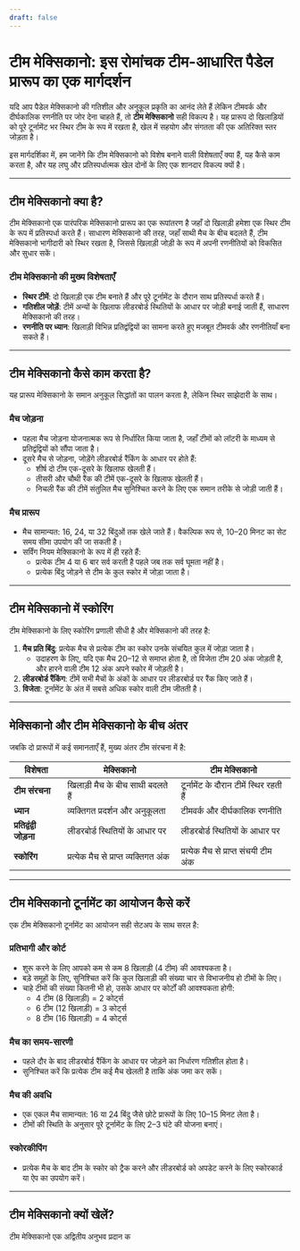 ```yaml
---
draft: false
---
```

# टीम मेक्सिकानो: इस रोमांचक टीम-आधारित पैडेल प्रारूप का एक मार्गदर्शन

यदि आप पैडेल मेक्सिकानो की गतिशील और अनुकूल प्रकृति का आनंद लेते हैं लेकिन टीमवर्क और दीर्घकालिक रणनीति पर जोर देना चाहते हैं, तो **टीम मेक्सिकानो** सही विकल्प है। यह प्रारूप दो खिलाड़ियों को पूरे टूर्नामेंट भर स्थिर टीम के रूप में रखता है, खेल में सहयोग और संगतता की एक अतिरिक्त स्तर जोड़ता है।

इस मार्गदर्शिका में, हम जानेंगे कि टीम मेक्सिकानो को विशेष बनाने वाली विशेषताएँ क्या हैं, यह कैसे काम करता है, और यह लघु और प्रतिस्पर्धात्मक खेल दोनों के लिए एक शानदार विकल्प क्यों है।

---

## **टीम मेक्सिकानो क्या है?**

टीम मेक्सिकानो एक पारंपरिक मेक्सिकानो प्रारूप का एक रूपांतरण है जहाँ दो खिलाड़ी हमेशा एक स्थिर टीम के रूप में प्रतिस्पर्धा करते हैं। साधारण मेक्सिकानो की तरह, जहाँ साथी मैच के बीच बदलते हैं, टीम मेक्सिकानो भागीदारी को स्थिर रखता है, जिससे खिलाड़ी जोड़ी के रूप में अपनी रणनीतियों को विकसित और सुधार सकें।

### **टीम मेक्सिकानो की मुख्य विशेषताएँ**
- **स्थिर टीमें**: दो खिलाड़ी एक टीम बनाते हैं और पूरे टूर्नामेंट के दौरान साथ प्रतिस्पर्धा करते हैं।
- **गतिशील जोड़ें**: टीमें अन्यों के खिलाफ लीडरबोर्ड स्थितियों के आधार पर जोड़ी बनाई जाती हैं, साधारण मेक्सिकानो की तरह।
- **रणनीति पर ध्यान**: खिलाड़ी विभिन्न प्रतिद्वंद्वियों का सामना करते हुए मजबूत टीमवर्क और रणनीतियाँ बना सकते हैं।

---

## **टीम मेक्सिकानो कैसे काम करता है?**

यह प्रारूप मेक्सिकानो के समान अनुकूल सिद्धांतों का पालन करता है, लेकिन स्थिर साझेदारी के साथ।

### **मैच जोड़ना**
- पहला मैच जोड़ना योजनात्मक रूप से निर्धारित किया जाता है, जहाँ टीमों को लॉटरी के माध्यम से प्रतिद्वंद्वियों को सौंपा जाता है।
- दूसरे मैच से जोड़ना, जोड़ेंगे लीडरबोर्ड रैंकिंग के आधार पर होते हैं:
  - शीर्ष दो टीम एक-दूसरे के खिलाफ खेलती हैं।
  - तीसरी और चौथी रैंक की टीमें एक-दूसरे के खिलाफ खेलती हैं।
  - निचली रैंक की टीमें संतुलित मैच सुनिश्चित करने के लिए एक समान तरीके से जोड़ी जाती हैं।

### **मैच प्रारूप**
- मैच सामान्यत: 16, 24, या 32 बिंदुओं तक खेले जाते हैं। वैकल्पिक रूप से, 10–20 मिनट का सेट समय सीमा उपयोग की जा सकती है।
- सर्विंग नियम मेक्सिकानो के रूप में ही रहते हैं:
  - प्रत्येक टीम 4 या 6 बार सर्व करती है पहले जब तक सर्व घूमता नहीं है।
  - प्रत्येक बिंदु जोड़ने से टीम के कुल स्कोर में जोड़ा जाता है।

---

## **टीम मेक्सिकानो में स्कोरिंग**

टीम मेक्सिकानो के लिए स्कोरिंग प्रणाली सीधी है और मेक्सिकानो की तरह है:

1. **मैच प्रति बिंदु**: प्रत्येक मैच से प्रत्येक टीम का स्कोर उनके संचयित कुल में जोड़ा जाता है।
   - उदाहरण के लिए, यदि एक मैच 20–12 से समाप्त होता है, तो विजेता टीम 20 अंक जोड़ती है, और हारने वाली टीम 12 अंक अपने स्कोर में जोड़ती है।
2. **लीडरबोर्ड रैंकिंग**: टीमें सभी मैचों के अंकों के आधार पर लीडरबोर्ड पर रैंक किए जाते हैं।
3. **विजेता**: टूर्नामेंट के अंत में सबसे अधिक स्कोर वाली टीम जीतती है।

---

## **मेक्सिकानो और टीम मेक्सिकानो के बीच अंतर**

जबकि दो प्रारूपों में कई समानताएँ हैं, मुख्य अंतर टीम संरचना में है:

| **विशेषता**            | **मेक्सिकानो**                                     | **टीम मेक्सिकानो**                                  |
|-------------------------|-------------------------------------------------|---------------------------------------------------|
| **टीम संरचना**      | खिलाड़ी मैच के बीच साथी बदलते हैं         | टूर्नामेंट के दौरान टीमें स्थिर रहती हैं      |
| **ध्यान**               | व्यक्तिगत प्रदर्शन और अनुकूलता         | टीमवर्क और दीर्घकालिक रणनीति                   |
| **प्रतिद्वंद्वी जोड़ना**    | लीडरबोर्ड स्थितियों के आधार पर                  | लीडरबोर्ड स्थितियों के आधार पर                    |
| **स्कोरिंग**             | प्रत्येक मैच से प्राप्त व्यक्तिगत अंक        | प्रत्येक मैच से प्राप्त संचयी टीम अंक             |

---

## **टीम मेक्सिकानो टूर्नामेंट का आयोजन कैसे करें**

एक टीम मेक्सिकानो टूर्नामेंट का आयोजन सही सेटअप के साथ सरल है:

### **प्रतिभागी और कोर्ट**
- शुरू करने के लिए आपको कम से कम 8 खिलाड़ी (4 टीम) की आवश्यकता है।
- बड़े समूहों के लिए, सुनिश्चित करें कि कुल खिलाड़ी की संख्या चार से विभाजनीय हो टीमों के लिए।
- चाहे टीमों की संख्या कितनी भी हो, उसके आधार पर कोर्टों की आवश्यकता होगी:
  - 4 टीम (8 खिलाड़ी) = 2 कोर्ट्स
  - 6 टीम (12 खिलाड़ी) = 3 कोर्ट्स
  - 8 टीम (16 खिलाड़ी) = 4 कोर्ट्स

### **मैच का समय-सारणी**
- पहले दौर के बाद लीडरबोर्ड रैंकिंग के आधार पर जोड़ने का निर्धारण गतिशील होता है।
- सुनिश्चित करें कि प्रत्येक टीम कई मैच खेलती है ताकि अंक जमा कर सकें।

### **मैच की अवधि**
- एक एकल मैच सामान्यत: 16 या 24 बिंदु जैसे छोटे प्रारूपों के लिए 10–15 मिनट लेता है।
- टीमों की स्थिति के अनुसार पूरे टूर्नामेंट के लिए 2–3 घंटे की योजना बनाएं।

### **स्कोरकीपिंग**
- प्रत्येक मैच के बाद टीम के स्कोर को ट्रैक करने और लीडरबोर्ड को अपडेट करने के लिए स्कोरकार्ड या ऐप का उपयोग करें।

---

## **टीम मेक्सिकानो क्यों खेलें?**

टीम मेक्सिकानो एक अद्वितीय अनुभव प्रदान क